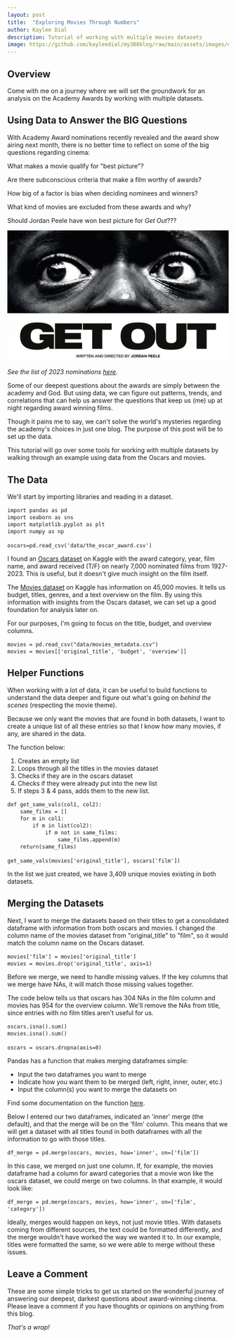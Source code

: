 ```yaml
---
layout: post
title:  "Exploring Movies Through Numbers"
author: Kaylee Dial
description: Tutorial of working with multiple movies datasets
image: https://github.com/kayleedial/my386blog/raw/main/assets/images/oscars.jpg
---
```


## Overview
Come with me on a journey where we will set the groundwork for an analysis on the Academy Awards by working with multiple datasets.

## Using Data to Answer the BIG Questions 
With Academy Award nominations recently revealed and the award show airing next month, there is no better time to reflect on some of the big questions regarding cinema: 

What makes a movie qualify for "best picture"? 

Are there subconscious criteria that make a film worthy of awards? 

How big of a factor is bias when deciding nominees and winners? 

What kind of movies are excluded from these awards and why? 

Should Jordan Peele have won best picture for <i>Get Out</i>???

![Image](https://github.com/kayleedial/my386blog/raw/main/assets/images/GetOut.png)

<i>See the list of 2023 nominations [here](https://www.oscars.org/oscars/ceremonies/2023). </i>

Some of our deepest questions about the awards are simply between the academy and God. But using data, we can figure out patterns, trends, and correlations that can help us answer the questions that keep us (me) up at night regarding award winning films.

Though it pains me to say, we can't solve the world's mysteries regarding the academy's choices in just one blog. The purpose of this post will be to set up the data.

This tutorial will go over some tools for working with multiple datasets by walking through an example using data from the Oscars and movies.

## The Data
We'll start by importing libraries and reading in a dataset.
```
import pandas as pd
import seaborn as sns
import matplotlib.pyplot as plt
import numpy as np

oscars=pd.read_csv('data/the_oscar_award.csv')
```
I found an [Oscars dataset](https://www.kaggle.com/datasets/unanimad/the-oscar-award?select=the_oscar_award.csv) on Kaggle with the award category, year, film name, and award received (T/F) on nearly 7,000 nominated films from 1927-2023. This is useful, but it doesn't give much insight on the film itself. 

The [Movies dataset](https://www.kaggle.com/datasets/rounakbanik/the-movies-dataset?select=movies_metadata.csv) on Kaggle has information on 45,000 movies. It tells us budget, titles, genres, and a text overview on the film. By using this information with insights from the Oscars dataset, we can set up a good foundation for analysis later on. 

For our purposes, I'm going to focus on the title, budget, and overview columns.
```
movies = pd.read_csv("data/movies_metadata.csv")
movies = movies[['original_title', 'budget', 'overview']]
```
## Helper Functions

When working with a lot of data, it can be useful to build functions to understand the data deeper and figure out what's going on <i>behind the scenes</i> (respecting the movie theme). 

Because we only want the movies that are found in both datasets, I want to create a unique list of all these entries so that I know how many movies, if any, are shared in the data.

The function below:
1. Creates an empty list
2. Loops through all the titles in the movies dataset
3. Checks if they are in the oscars dataset
4. Checks if they were already put into the new list
5. If steps 3 & 4 pass, adds them to the new list.

```
def get_same_vals(col1, col2):
    same_films = []
    for m in col1:
        if m in list(col2):
            if m not in same_films:
                same_films.append(m)
    return(same_films)

get_same_vals(movies['original_title'], oscars['film'])
```
In the list we just created, we have 3,409 unique movies existing in both datasets. 

## Merging the Datasets
Next, I want to merge the datasets based on their titles to get a consolidated dataframe with information from both oscars and movies. I changed the column name of the movies dataset from "original_title" to "film", so it would match the column name on the Oscars dataset. 

```
movies['film'] = movies['original_title']
movies = movies.drop('original_title', axis=1)
```
Before we merge, we need to handle missing values. If the key columns that we merge have NAs, it will match those missing values together. 

The code below tells us that oscars has 304 NAs in the film column and movies has 954 for the overview column. We'll remove the NAs from title, since entries with no film titles aren't useful for us.
```
oscars.isna().sum()
movies.isna().sum()

oscars = oscars.dropna(axis=0)
```
Pandas has a function that makes merging dataframes simple: 
- Input the two dataframes you want to merge 
- Indicate how you want them to be merged (left, right, inner, outer, etc.) 
- Input the column(s) you want to merge the datasets on 

Find some documentation on the function [here](https://pandas.pydata.org/docs/reference/api/pandas.DataFrame.merge.html).

Below I entered our two dataframes, indicated an 'inner' merge (the default), and that the merge will be on the 'film' column. This means that we will get a dataset with all titles found in both dataframes with all the information to go with those titles.
```
df_merge = pd.merge(oscars, movies, how='inner', on=['film'])
```
In this case, we merged on just one column. If, for example, the movies dataframe had a column for award categories that a movie won like the oscars dataset, we could merge on two columns. In that example, it would look like:

```
df_merge = pd.merge(oscars, movies, how='inner', on=['film', 'category'])
```
Ideally, merges would happen on keys, not just movie titles. With datasets coming from different sources, the text could be formatted differently, and the merge wouldn't have worked the way we wanted it to. In our example, titles were formatted the same, so we were able to merge without these issues.

## Leave a Comment
These are some simple tricks to get us started on the wonderful journey of answering our deepest, darkest questions about award-winning cinema. Please leave a comment if you have thoughts or opinions on anything from this blog.

<i>That's a wrap!</i>